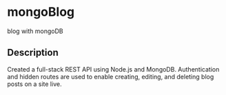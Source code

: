 # mongoBlog
blog with mongoDB


## Description
Created a full-stack REST API using Node.js and MongoDB.
Authentication and hidden routes are used to enable creating, editing, and deleting blog posts on a site live.
